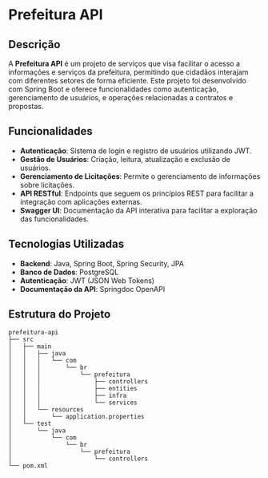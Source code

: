 # Prefeitura API

## Descrição

A **Prefeitura API** é um projeto de serviços que visa facilitar o acesso a informações e serviços da prefeitura, permitindo que cidadãos interajam com diferentes setores de forma eficiente. Este projeto foi desenvolvido com Spring Boot e oferece funcionalidades como autenticação, gerenciamento de usuários, e operações relacionadas a contratos e propostas.

## Funcionalidades

- **Autenticação**: Sistema de login e registro de usuários utilizando JWT.
- **Gestão de Usuários**: Criação, leitura, atualização e exclusão de usuários.
- **Gerenciamento de Licitações**: Permite o gerenciamento de informações sobre licitações.
- **API RESTful**: Endpoints que seguem os princípios REST para facilitar a integração com aplicações externas.
- **Swagger UI**: Documentação da API interativa para facilitar a exploração das funcionalidades.

## Tecnologias Utilizadas

- **Backend**: Java, Spring Boot, Spring Security, JPA
- **Banco de Dados**: PostgreSQL
- **Autenticação**: JWT (JSON Web Tokens)
- **Documentação da API**: Springdoc OpenAPI

## Estrutura do Projeto

```plaintext
prefeitura-api
├── src
│   ├── main
│   │   ├── java
│   │   │   └── com
│   │   │       └── br
│   │   │           └── prefeitura
│   │   │               ├── controllers
│   │   │               ├── entities
│   │   │               ├── infra
│   │   │               └── services
│   │   └── resources
│   │       └── application.properties
│   └── test
│       └── java
│           └── com
│               └── br
│                   └── prefeitura
│                       └── controllers
└── pom.xml
